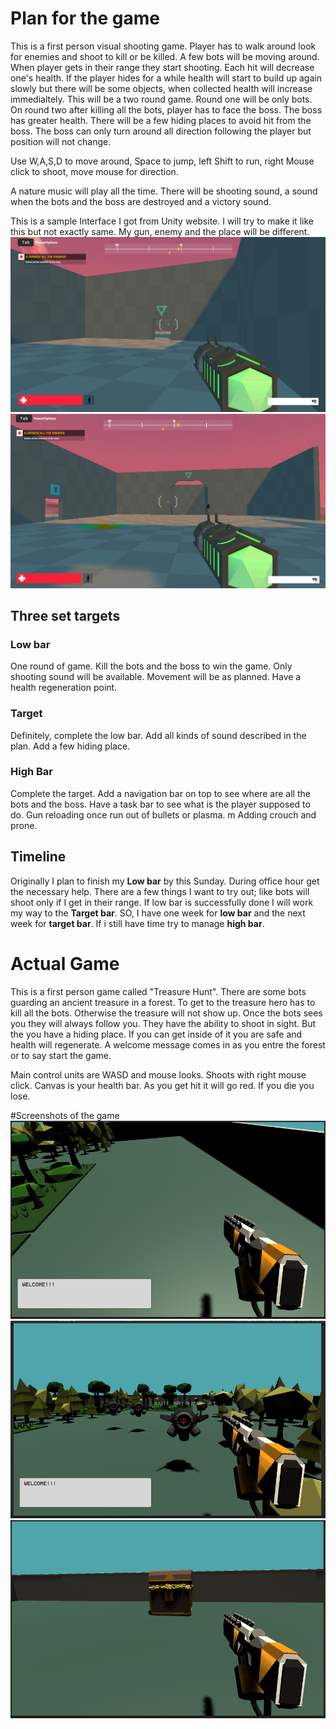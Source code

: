 # Plan for the game

This is a first person visual shooting game. Player has to walk around look for enemies and shoot to kill or be killed. A few bots will be moving around. When player gets in their range they start shooting. Each hit will decrease one's health. If the player hides for a while health will start to build up again slowly but there will be some objects, when collected health will increase immedialtely. This will be a two round game. Round one will be only bots. On round two after killing all the bots, player has to face the boss. The boss has greater health. There will be a few hiding places to avoid hit from the boss. The boss can only turn around all direction following the player but position will not change. 

Use W,A,S,D to move around, Space to jump, left Shift to run, right Mouse click to shoot, move mouse for direction. 

A nature music will play all the time. There will be shooting sound, a sound when the bots and the boss are destroyed and a victory sound. 


This is a sample Interface I got from Unity website. I will try to make it like this but not exactly same. My gun, enemy and the place will be different. 
![alt text](https://github.com/ShihabPial/csc470-fall2020/blob/master/exercises/final/sketch.PNG "sketch")
![alt text](https://github.com/ShihabPial/csc470-fall2020/blob/master/exercises/final/sketch2.PNG "sketch2")

## Three set targets 
### Low bar
One round of game. Kill the bots and the boss to win the game. Only shooting sound will be available. Movement will be as planned. Have a health regeneration point.
### Target
Definitely, complete the low bar. Add all kinds of sound described in the plan. Add a few hiding place. 
### High Bar
Complete the target. Add a navigation bar on top to see where are all the bots and the boss. Have a task bar to see what is the player supposed to do. Gun reloading once run out of bullets or plasma. m Adding crouch and prone.

## Timeline 
Originally I plan to finish my **Low bar** by this Sunday. During office hour get the necessary help. There are a few things I want to try out; like bots will shoot only if I get in their range. If low bar is successfully done I will work my way to the **Target bar**. SO, I have one week for **low bar** and the next week for **target bar**. If i still have time try to manage **high bar**. 

# Actual Game
This is a first person game called "Treasure Hunt". There are some bots guarding an ancient treasure in a forest. To get to the treasure hero has to kill all the bots. Otherwise the treasure will not show up. Once the bots sees you they will always follow you. They have the ability to shoot in sight. But the you have a hiding place. If you can get inside of it you are safe and health will regenerate. 
A welcome message comes in as you entre the forest or to say start the game. 

Main control units are WASD and mouse looks. Shoots with right mouse click. Canvas is your health bar. As you get hit it will go red. If you die you lose. 

#Screenshots of the game
![alt text](https://github.com/ShihabPial/csc470-fall2020/blob/master/exercises/final/Demo1.PNG "Demo1")
![alt text](https://github.com/ShihabPial/csc470-fall2020/blob/master/exercises/final/Demo2.PNG "Demo2")
![alt text](https://github.com/ShihabPial/csc470-fall2020/blob/master/exercises/final/Demo3.PNG "Demo3")